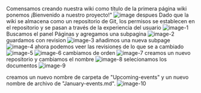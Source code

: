 Comensamos creando nuestra wiki como título de la primera página wiki ponemos ¡Bienvenido a nuestro proyecto!"
![image](https://github.com/cristiandavid0124/Azure_DevOps_Lab2/assets/111905823/10174313-9f13-4f14-a528-a9ccd882bb81)
despues Dado que la wiki se almacena como un repositorio de Git, los permisos se establecen en el repositorio y se pasan a través de la experiencia del usuario
![image-1](https://github.com/cristiandavid0124/Azure_DevOps_Lab2/assets/111905823/898a76fd-f492-4cfa-970c-5dd0a903d093)
Buscamos el panel Páginas y agregamos una subpagina
![image-2](https://github.com/cristiandavid0124/Azure_DevOps_Lab2/assets/111905823/16a1cc18-fd8d-46dd-be6f-87f29b58ab30)
guardamos con revision 
![image-3](https://github.com/cristiandavid0124/Azure_DevOps_Lab2/assets/111905823/d182d8c2-2e1e-4315-9b49-2f9198667934)
añadimos una nueva subpage 
![image-4](https://github.com/cristiandavid0124/Azure_DevOps_Lab2/assets/111905823/55877f24-9656-4fbb-9d50-b4fa06e699cd)
ahora podemos veer las revisiones de lo que se a cambiado![image-5](https://github.com/cristiandavid0124/Azure_DevOps_Lab2/assets/111905823/b69e9c89-b3b6-4f3a-b795-5e5fc3563629)
![image-6](https://github.com/cristiandavid0124/Azure_DevOps_Lab2/assets/111905823/4a40707b-8d53-4977-b788-917175ac9967)
cambiamos de orden 
![image-7](https://github.com/cristiandavid0124/Azure_DevOps_Lab2/assets/111905823/ea5510b5-e52d-41f1-882f-5b08d2479491)
creamos un nuevo repositorio y cambiamos el nombre 
![image-8](https://github.com/cristiandavid0124/Azure_DevOps_Lab2/assets/111905823/2d7fbb99-04e7-48e2-bd05-547d6b33ad3e)
selecionamos los documentos 
![image-9](https://github.com/cristiandavid0124/Azure_DevOps_Lab2/assets/111905823/a8c78a6b-150d-455b-897b-dfd85d557296)

creamos un nuevo nombre de carpeta de "Upcoming-events" y un nuevo nombre de archivo de "January-events.md". 
![image-10](https://github.com/cristiandavid0124/Azure_DevOps_Lab2/assets/111905823/19ec2ac9-12e9-4dcf-ad3e-8bce8853f0b7)






